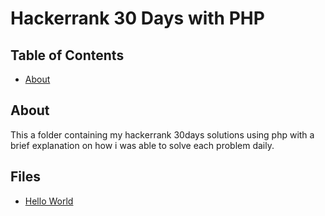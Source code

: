 # Hackerrank 30 Days with PHP

## Table of Contents

- [About](#about)

## About <a name = "about"></a>

This a folder containing my hackerrank 30days solutions using php with a brief explanation on how i was able to solve each problem daily.


## Files

- [Hello World](Hello_world.php)
